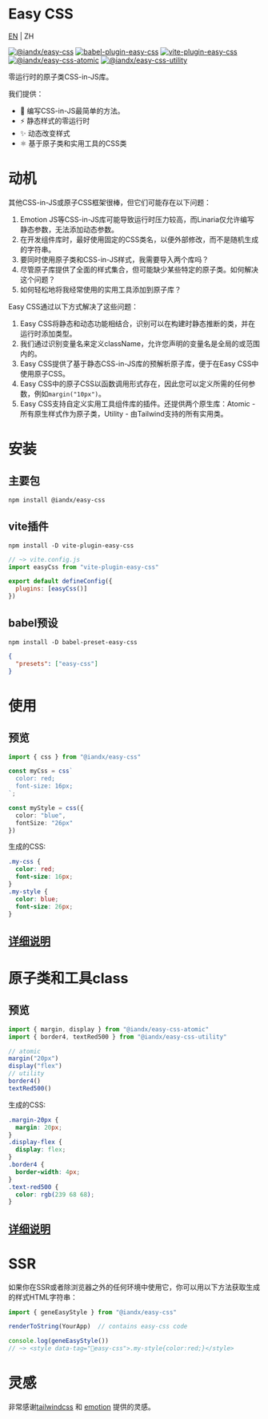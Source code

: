 # Easy CSS
[EN](../../README.md) | ZH

[![@iandx/easy-css](https://badgen.net/npm/v/@iandx/easy-css?label=@iandx/easy-css)](https://www.npmjs.com/package/@iandx/easy-css)
[![babel-plugin-easy-css](https://badgen.net/npm/v/babel-plugin-easy-css?label=babel-plugin-easy-css)](https://www.npmjs.com/package/https://badgen.net/npm/v/babel-plugin-easy-css?label=babel-plugin-easy-css)
[![vite-plugin-easy-css](https://badgen.net/npm/v/vite-plugin-easy-css?label=vite-plugin-easy-css)](https://www.npmjs.com/package/https://badgen.net/npm/v/vite-plugin-easy-css?label=vite-plugin-easy-css)
[![@iandx/easy-css-atomic](https://badgen.net/npm/v/@iandx/easy-css-atomic?label=@iandx/easy-css-atomic)](https://www.npmjs.com/package/@iandx/easy-css-atomic)
[![@iandx/easy-css-utility](https://badgen.net/npm/v/@iandx/easy-css-utility?label=@iandx/easy-css-utility)](https://www.npmjs.com/package/@iandx/easy-css-utility)

零运行时的原子类CSS-in-JS库。

我们提供：
* 🎨 编写CSS-in-JS最简单的方法。
* ⚡️ 静态样式的零运行时
* ✨ 动态改变样式
* ⚛️ 基于原子类和实用工具的CSS类

# 动机
其他CSS-in-JS或原子CSS框架很棒，但它们可能存在以下问题：

1. Emotion JS等CSS-in-JS库可能导致运行时压力较高，而Linaria仅允许编写静态参数，无法添加动态参数。
2. 在开发组件库时，最好使用固定的CSS类名，以便外部修改，而不是随机生成的字符串。
3. 要同时使用原子类和CSS-in-JS样式，我需要导入两个库吗？
4. 尽管原子库提供了全面的样式集合，但可能缺少某些特定的原子类。如何解决这个问题？
5. 如何轻松地将我经常使用的实用工具添加到原子库？

Easy CSS通过以下方式解决了这些问题：

1. Easy CSS将静态和动态功能相结合，识别可以在构建时静态推断的类，并在运行时添加类型。
2. 我们通过识别变量名来定义className，允许您声明的变量名是全局的或范围内的。
3. Easy CSS提供了基于静态CSS-in-JS库的预解析原子库，便于在Easy CSS中使用原子CSS。
4. Easy CSS中的原子CSS以函数调用形式存在，因此您可以定义所需的任何参数，例如`margin("10px")`。
5. Easy CSS支持自定义实用工具组件库的插件。还提供两个原生库：Atomic - 所有原生样式作为原子类，Utility - 由Tailwind支持的所有实用类。

# 安装
## 主要包
```shell
npm install @iandx/easy-css
```

## vite插件
```shell
npm install -D vite-plugin-easy-css
```
```js
// ~> vite.config.js
import easyCss from "vite-plugin-easy-css"

export default defineConfig({
  plugins: [easyCss()]
})
```
## babel预设
```shell
npm install -D babel-preset-easy-css
```
```json
{
  "presets": ["easy-css"]
}
```

# 使用
## 预览
```ts
import { css } from "@iandx/easy-css"

const myCss = css`
  color: red;
  font-size: 16px;
`;

const myStyle = css({
  color: "blue",
  fontSize: "26px"
})
```
生成的CSS:
```css
.my-css {
  color: red;
  font-size: 16px;
}
.my-style {
  color: blue;
  font-size: 26px;
}
```
## [详细说明](./USAGE.md)

# 原子类和工具class
## 预览
```ts
import { margin, display } from "@iandx/easy-css-atomic"
import { border4, textRed500 } from "@iandx/easy-css-utility"

// atomic
margin("20px")
display("flex")
// utility
border4()
textRed500()
```
生成的CSS:
```css
.margin-20px {
  margin: 20px;
}
.display-flex {
  display: flex;
}
.border4 {
  border-width: 4px;
}
.text-red500 {
  color: rgb(239 68 68);
}
```
## [详细说明](./docs/ATOMIC.md)


# SSR
如果你在SSR或者除浏览器之外的任何环境中使用它，你可以用以下方法获取生成的样式HTML字符串：
```ts
import { geneEasyStyle } from "@iandx/easy-css"

renderToString(YourApp)  // contains easy-css code

console.log(geneEasyStyle())
// ~> <style data-tag="🎨easy-css">.my-style{color:red;}</style>
```

# 灵感
非常感谢[tailwindcss](https://tailwindcss.com/) 和 [emotion](https://emotion.sh/docs/introduction) 提供的灵感。